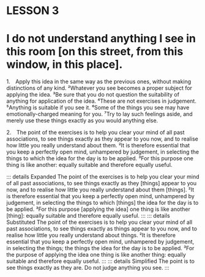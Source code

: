 # LESSON 3

# I do not understand anything I see in this room [on this street, from this window, in this place].

<a name=w-pi-3-1></a>1.&emsp;Apply this idea in the same way as the previous ones, without making distinctions of any kind. ²Whatever you see becomes a proper subject for applying the idea. ³Be sure that you do not question the suitability of anything for application of the idea. ⁴These are not exercises in judgement. ⁵Anything is suitable if you see it. ⁶Some of the things you see may have emotionally-charged meaning for you. ⁷Try to lay such feelings aside, and merely use these things exactly as you would anything else.

<a name=w-pi-3-2></a>2.&emsp;The point of the exercises is to help you clear your mind of all past associations, to see things exactly as they appear to you now, and to realise how little you really understand about them. ²It is therefore essential that you keep a perfectly open mind, unhampered by judgement, in selecting the things to which the idea for the day is to be applied. ³For this purpose one thing is like another: equally suitable and therefore equally useful.


::: details Expanded
The point of the exercises is to help you clear your mind of all past associations, to see things exactly as they [things] appear to you now, and to realise how little you really understand about them [things]. ²It is therefore essential that you keep a perfectly open mind, unhampered by judgement, in selecting the things to which [things] the idea for the day is to be applied. ³For this purpose [applying the idea] one thing is like another [thing]: equally suitable and therefore equally useful.
:::
::: details Substituted
The point of the exercises is to help you clear your mind of all past associations, to see things exactly as things appear to you now, and to realise how little you really understand about things. ²It is therefore essential that you keep a perfectly open mind, unhampered by judgement, in selecting the things; the things the idea for the day is to be applied. ³For the purpose of applying the idea one thing is like another thing: equally suitable and therefore equally useful.
:::
::: details Simplified
The point is to see things exactly as they are. Do not judge anything you see.
:::
